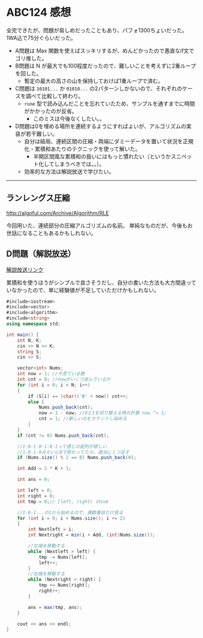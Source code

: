 # ABC124 感想

全完できたが、問題が易しめだったこともあり、パフォ1300ちょいだった。
1WA込で75分ぐらいだった。

- A問題は Max 関数を使えばスッキリするが、めんどかったので愚直なif文でゴリ推した。
- B問題は N が最大でも100程度だったので、難しいことを考えずに2重ループを回した。
  - 暫定の最大の高さの山を保持しておけば1重ループで済む。
- C問題は `10101...` か `01010...` の2パターンしかないので、それぞれのケースを調べて比較して終わり。
  - `rune` 型で読み込んだことを忘れていたため、サンプルを通すまでに時間がかかったのが反省。
    - このミスは今後なくしたい。。
- D問題は0を埋める場所を連続するようにすればよいが、アルゴリズムの実装が若干難しい。
  - 自分は結局、連続区間の圧縮・両端にダミーデータを置いて状況を正規化・累積和あたりのテクニックを使って解いた。
    - 半開区間風な累積和の扱いにはもっと慣れたい（というかスニペット化してしまうべきでは。。）。
  - 効率的な方法は解説放送で学びたい。

---

## ランレングス圧縮

http://algoful.com/Archive/Algorithm/RLE

今回用いた、連続部分の圧縮アルゴリズムの名前。
単純なものだが、今後もお世話になることもあるかもしれない。

## D問題（解説放送）

[解説放送リンク](https://www.youtube.com/watch?v=FRzpDCx17vw&feature=push-lsb&attr_tag=J0ywr-iRHWSeCmy1%3A6)

累積和を使うほうがシンプルで良さそうだし、自分の書いた方法も大方間違っていなかったので、単に経験値が不足していただけかもしれない。

```c#
#include<iostream>
#include<vector>
#include<algorithm>
#include<string>
using namespace std;

int main() {
	int N, K;
	cin >> N >> K;
	string S;
	cin >> S;

	vector<int> Nums;
	int now = 1; //今見ている数
	int cnt = 0; //nowがいくつ並んでいるか
	for (int i = 0; i < N; i++)
	{
		if (S[i] == (char)('0' + now)) cnt++;
		else {
			Nums.push_back(cnt);
			now = 1 - now; //0と1を切り替える時の計算 now ^= 1;
			cnt = 1; //新しいのをカウントし始める
		}
	}
	if (cnt != 0) Nums.push_back(cnt);

	//1-0-1-0-1-0-1って感じの配列が欲しい
	//1-0-1-0みたいに0で終わってたら、適当に１つ足す
	if (Nums.size() % 2 == 0) Nums.push_back(0);

	int Add = 2 * K + 1;

	int ans = 0;

	int left = 0;
	int right = 0;
	int tmp = 0;// [left, right) のsum

	//1-0-1...の1から始めるので、偶数番目だけ見る
	for (int i = 0; i < Nums.size(); i += 2)
	{
		int Nextleft = i;
		int Nextright = min(i + Add, (int)Nums.size());

		//左端を移動する
		while (Nextleft > left) {
			tmp -= Nums[left];
			left++;
		}
		//右端を移動する
		while (Nextright > right) {
			tmp += Nums[right];
			right++;
		}

		ans = max(tmp, ans);
	}

	cout << ans << endl;
}
```